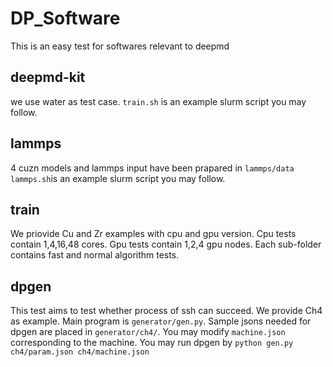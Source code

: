 # DP_Software
This is an easy test for softwares relevant to deepmd
## deepmd-kit 
we use water as test case.
`train.sh` is an example slurm script you may follow.
## lammps 
4 cuzn models and lammps input  have been prapared in `lammps/data`
`lammps.sh`is an example slurm script you may follow.
## train 
We priovide Cu and Zr examples with cpu and gpu version. 
Cpu tests contain 1,4,16,48 cores.
Gpu tests contain 1,2,4 gpu nodes.
Each sub-folder contains fast and normal algorithm tests.

## dpgen
This test aims to test whether process of ssh can succeed.
We provide Ch4 as example.
Main program is `generator/gen.py`.
Sample jsons needed for dpgen are placed in `generator/ch4/`. You may modify `machine.json` corresponding to the machine.
You may run dpgen by `python gen.py ch4/param.json ch4/machine.json`
